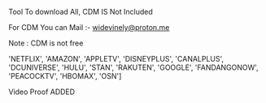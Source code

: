 Tool To download All, CDM IS Not Included

For CDM You can Mail :- widevinely@proton.me

Note : CDM is not free

'NETFLIX', 'AMAZON', 'APPLETV', 'DISNEYPLUS', 'CANALPLUS', 'DCUNIVERSE', 'HULU', 'STAN', 'RAKUTEN', 'GOOGLE', 'FANDANGONOW', 'PEACOCKTV', 'HBOMAX', 'OSN']

Video Proof ADDED

